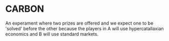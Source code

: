 # CARBON

An experament where two prizes are offered and we expect one to be 'solved' before the other because the players in A will use hypercatallaxian economics and B will use standard markets.
